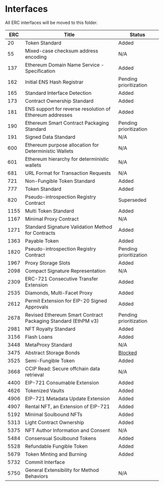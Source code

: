 # Interfaces

All ERC interfaces will be moved to this folder.

|ERC|Title| Status |
|--- |--- | --- |
|20|Token Standard| Added |
|55|Mixed-case checksum address encoding| N/A|
|137|Ethereum Domain Name Service - Specification| Added |
|162|Initial ENS Hash Registrar| Pending prioritization |
|165|Standard Interface Detection| Added |
|173|Contract Ownership Standard| Added |
|181|ENS support for reverse resolution of Ethereum addresses| Added |
|190|Ethereum Smart Contract Packaging Standard| Pending prioritization |
|191|Signed Data Standard| N/A |
|600|Ethereum purpose allocation for Deterministic Wallets| N/A |
|601|Ethereum hierarchy for deterministic wallets| N/A |
|681|URL Format for Transaction Requests| N/A |
|721|Non-Fungible Token Standard| Added |
|777|Token Standard| Added |
|820|Pseudo-introspection Registry Contract| Superseded |
|1155|Multi Token Standard| Added |
|1167|Minimal Proxy Contract| N/A |
|1271|Standard Signature Validation Method for Contracts| Added |
|1363|Payable Token| Added |
|1820|Pseudo-introspection Registry Contract| Pending prioritization |
|1967|Proxy Storage Slots| Added |
|2098|Compact Signature Representation| N/A |
|2309|ERC-721 Consecutive Transfer Extension| Added |
|2535|Diamonds, Multi-Facet Proxy| Added |
|2612|Permit Extension for EIP-20 Signed Approvals| Added |
|2678|Revised Ethereum Smart Contract Packaging Standard (EthPM v3)| Pending prioritization |
|2981|NFT Royalty Standard| Added |
|3156|Flash Loans| Added |
|3448|MetaProxy Standard| N/A |
|3475|Abstract Storage Bonds| [Blocked](https://github.com/ethereum/EIPs/issues/6128) |
|3525|Semi-Fungible Token| Added |
|3668|CCIP Read: Secure offchain data retrieval| N/A |
|4400|EIP-721 Consumable Extension| Added |
|4626|Tokenized Vaults| Added |
|4906|EIP-721 Metadata Update Extension| Added |
|4907|Rental NFT, an Extension of EIP-721| Added |
|5192|Minimal Soulbound NFTs| Added |
|5313|Light Contract Ownership| Added |
|5375|NFT Author Information and Consent| N/A |
|5484|Consensual Soulbound Tokens| Added |
|5528|Refundable Fungible Token| Added |
|5679|Token Minting and Burning| Added |
|5732|Commit Interface|
|5750|General Extensibility for Method Behaviors| N/A |
